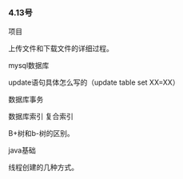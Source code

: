 ### 4.13号

项目

上传文件和下载文件的详细过程。



mysql数据库

update语句具体怎么写的（update table  set XX=XX）

数据库事务

数据库索引 复合索引

B+树和b-树的区别。



java基础

线程创建的几种方式。